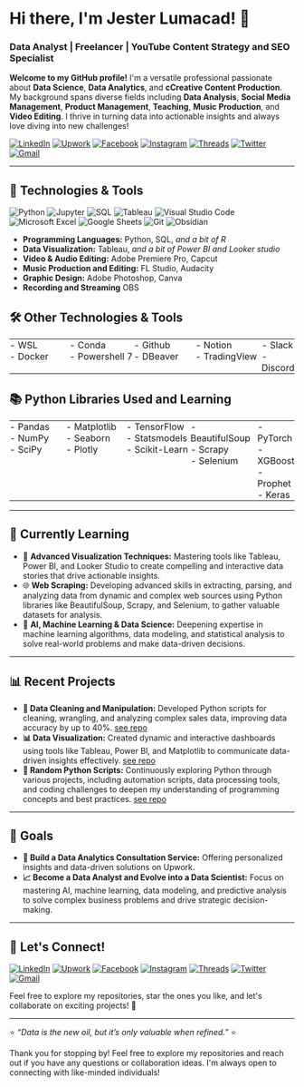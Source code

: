 # Hi there, I'm Jester Lumacad! 👋
### Data Analyst | Freelancer | YouTube Content Strategy and SEO Specialist

**Welcome to my GitHub profile!** I'm a versatile professional passionate about **Data Science**, **Data Analytics**, and **cCreative Content Production**. My background spans diverse fields including **Data Analysis**, **Social Media Management**, **Product Management**, **Teaching**, **Music Production**, and **Video Editing**. I thrive in turning data into actionable insights and always love diving into new challenges!

[![LinkedIn](https://img.shields.io/badge/-LinkedIn-0077B5?style=flat-square&logo=linkedin&logoColor=white)](https://www.linkedin.com/in/mrjxtr)
[![Upwork](https://img.shields.io/badge/-Upwork-6fda44?style=flat-square&logo=upwork&logoColor=white)](https://www.upwork.com/freelancers/~01f2fd0e74a0c5055a?mp_source=share)
[![Facebook](https://img.shields.io/badge/-Facebook-1877F2?style=flat-square&logo=facebook&logoColor=white)](https://www.facebook.com/mrjxtr)
[![Instagram](https://img.shields.io/badge/-Instagram-E4405F?style=flat-square&logo=instagram&logoColor=white)](https://www.instagram.com/mrjxtr)
[![Threads](https://img.shields.io/badge/-Threads-000000?style=flat-square&logo=threads&logoColor=white)](https://www.threads.net/@mrjxtr)
[![Twitter](https://img.shields.io/badge/-Twitter-1DA1F2?style=flat-square&logo=twitter&logoColor=white)](https://twitter.com/mrjxtr)
[![Gmail](https://img.shields.io/badge/-Gmail-D14836?style=flat-square&logo=gmail&logoColor=white)](mailto:youremail@gmail.com)

---

## 🔧 **Technologies & Tools**

![Python](https://img.shields.io/badge/-Python-3776AB?style=flat-square&logo=python&logoColor=white)
![Jupyter](https://img.shields.io/badge/-Jupyter-F37626?style=flat-square&logo=Jupyter&logoColor=white)
![SQL](https://img.shields.io/badge/-MySQL-4479A1?style=flat-square&logo=mysql&logoColor=white)
![Tableau](https://img.shields.io/badge/-Tableau-E97627?style=flat-square&logo=tableau&logoColor=white)
![Visual Studio Code](https://img.shields.io/badge/-VS%20Code-007ACC?style=flat-square&logo=visual-studio-code&logoColor=white)
![Microsoft Excel](https://img.shields.io/badge/-Microsoft%20Excel-217346?style=flat-square&logo=microsoft-excel&logoColor=white)
![Google Sheets](https://img.shields.io/badge/-Google%20Sheets-34A853?style=flat-square&logo=google-sheets&logoColor=white)
![Git](https://img.shields.io/badge/-Git-F05032?style=flat-square&logo=git&logoColor=white)
![Obsidian](https://img.shields.io/badge/-Obsidian-483699?style=flat-square&logo=obsidian&logoColor=white)

- **Programming Languages:** Python, SQL, *and a bit of R*
- **Data Visualization:** Tableau, *and a bit of Power BI and Looker studio*
- **Video & Audio Editing:** Adobe Premiere Pro, Capcut
- **Music Production and Editing:** FL Studio, Audacity
- **Graphic Design:** Adobe Photoshop, Canva
- **Recording and Streaming** OBS

## 🛠️ **Other Technologies & Tools**

<table style="border-collapse: collapse; width: 100%;">
  <tr>
    <td style="padding: 0; width: 25%; vertical-align: top;">
      - WSL<br>
      - Docker
    </td>
    <td style="padding: 0; width: 25%; vertical-align: top;">
      - Conda<br>
      - Powershell 7
    </td>
    <td style="padding: 0; width: 25%; vertical-align: top;">
      - Github<br>
      - DBeaver
    </td>
    <td style="padding: 0; width: 25%; vertical-align: top;">
      - Notion<br>
      - TradingView
    </td>
    <td style="padding: 0; width: 25%; vertical-align: top;">
      - Slack<br>
      - Discord
    </td>
  </tr>
</table>

## 📚 **Python Libraries Used and Learning**

<table style="border-collapse: collapse; width: 100%;">
  <tr>
    <td style="padding: 0; width: 25%; vertical-align: top;">
      - Pandas<br>
      - NumPy<br>
      - SciPy
    </td>
    <td style="padding: 0; width: 25%; vertical-align: top;">
      - Matplotlib<br>
      - Seaborn<br>
      - Plotly
    </td>
    <td style="padding: 0; width: 25%; vertical-align: top;">
      - TensorFlow<br>
      - Statsmodels<br>
      - Scikit-Learn
    </td>
    <td style="padding: 0; width: 25%; vertical-align: top;">
      - BeautifulSoup<br>
      - Scrapy<br>
      - Selenium<br>
    </td>
    <td style="padding: 0; width: 25%; vertical-align: top;">
      - PyTorch<br>
      - XGBoost<br>
      - Prophet<br>
      - Keras
    </td>
  </tr>
</table>

---

## 🌱 **Currently Learning**

- 🚀 **Advanced Visualization Techniques:** Mastering tools like Tableau, Power BI, and Looker Studio to create compelling and interactive data stories that drive actionable insights.
- 🌐 **Web Scraping:** Developing advanced skills in extracting, parsing, and analyzing data from dynamic and complex web sources using Python libraries like BeautifulSoup, Scrapy, and Selenium, to gather valuable datasets for analysis.
- 🧠 **AI, Machine Learning & Data Science:** Deepening expertise in machine learning algorithms, data modeling, and statistical analysis to solve real-world problems and make data-driven decisions.

---

## 📊 **Recent Projects**

- **🧹 Data Cleaning and Manipulation:** Developed Python scripts for cleaning, wrangling, and analyzing complex sales data, improving data accuracy by up to 40%. [see repo](https://github.com/mrjxtr/Tokyo_AirBnb_Project)
- **📊 Data Visualization:** Created dynamic and interactive dashboards using tools like Tableau, Power BI, and Matplotlib to communicate data-driven insights effectively. [see repo](https://github.com/mrjxtr/Tokyo_AirBnb_Project)
- **🐍 Random Python Scripts:** Continuously exploring Python through various projects, including automation scripts, data processing tools, and coding challenges to deepen my understanding of programming concepts and best practices. [see repo](https://github.com/mrjxtr/Personal_For_Fun_Projects)

---

## 🎯 **Goals**

- **💼 Build a Data Analytics Consultation Service:** Offering personalized insights and data-driven solutions on Upwork.
- **📈 Become a Data Analyst and Evolve into a Data Scientist:** Focus on mastering AI, machine learning, data modeling, and predictive analysis to solve complex business problems and drive strategic decision-making.

---

## 📝 **Let's Connect!**

[![LinkedIn](https://img.shields.io/badge/-LinkedIn-0077B5?style=flat-square&logo=linkedin&logoColor=white)](https://www.linkedin.com/in/mrjxtr)
[![Upwork](https://img.shields.io/badge/-Upwork-6fda44?style=flat-square&logo=upwork&logoColor=white)](https://www.upwork.com/freelancers/~01f2fd0e74a0c5055a?mp_source=share)
[![Facebook](https://img.shields.io/badge/-Facebook-1877F2?style=flat-square&logo=facebook&logoColor=white)](https://www.facebook.com/mrjxtr)
[![Instagram](https://img.shields.io/badge/-Instagram-E4405F?style=flat-square&logo=instagram&logoColor=white)](https://www.instagram.com/mrjxtr)
[![Threads](https://img.shields.io/badge/-Threads-000000?style=flat-square&logo=threads&logoColor=white)](https://www.threads.net/@mrjxtr)
[![Twitter](https://img.shields.io/badge/-Twitter-1DA1F2?style=flat-square&logo=twitter&logoColor=white)](https://twitter.com/mrjxtr)
[![Gmail](https://img.shields.io/badge/-Gmail-D14836?style=flat-square&logo=gmail&logoColor=white)](mailto:youremail@gmail.com)

Feel free to explore my repositories, star the ones you like, and let's collaborate on exciting projects! 🌟

---

⭐️ _“Data is the new oil, but it’s only valuable when refined.”_ ⭐️


Thank you for stopping by! Feel free to explore my repositories and reach out if you have any questions or collaboration ideas. I'm always open to connecting with like-minded individuals!


<!---
mrjxtr/mrjxtr is a ✨ special ✨ repository because its `README.md` (this file) appears on your GitHub profile.
You can click the Preview link to take a look at your changes.
--->
